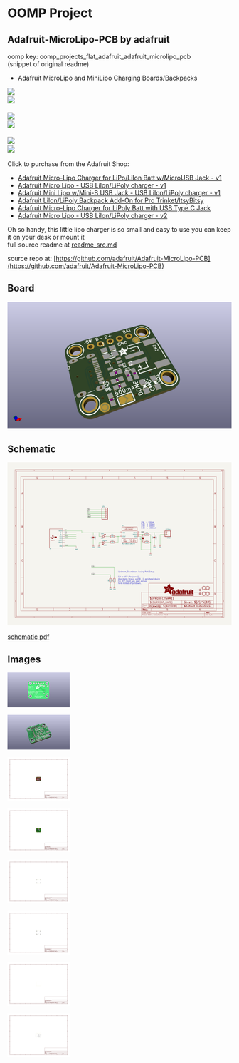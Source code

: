 # OOMP Project  
## Adafruit-MicroLipo-PCB  by adafruit  
  
oomp key: oomp_projects_flat_adafruit_adafruit_microlipo_pcb  
(snippet of original readme)  
  
- Adafruit MicroLipo and MiniLipo Charging Boards/Backpacks  
  
<a href="http://www.adafruit.com/products/1904"><img src="assets/1904.jpg?raw=true" width="400px"></a>&nbsp;   
<a href="http://www.adafruit.com/products/1304"><img src="assets/1304.jpg?raw=true" width="400px"></a><br />  
<a href="http://www.adafruit.com/products/1905"><img src="assets/1905.jpg?raw=true" width="400px"></a>&nbsp;   
<a href="http://www.adafruit.com/products/2124"><img src="assets/2124.jpg?raw=true" width="400px"></a><br />  
<a href="http://www.adafruit.com/products/4410"><img src="assets/4410.jpg?raw=true" width="400px"></a>&nbsp;   
<a href="http://www.adafruit.com/products/1304"><img src="assets/1304-10.jpg?raw=true" width="400px"></a><br />  
  
Click to purchase from the Adafruit Shop:  
- [Adafruit Micro-Lipo Charger for LiPo/LiIon Batt w/MicroUSB Jack - v1](https://www.adafruit.com/product/1904)  
- [Adafruit Micro Lipo - USB LiIon/LiPoly charger - v1](https://www.adafruit.com/product/1304)  
- [Adafruit Mini Lipo w/Mini-B USB Jack - USB LiIon/LiPoly charger - v1](https://www.adafruit.com/product/1905)  
- [Adafruit LiIon/LiPoly Backpack Add-On for Pro Trinket/ItsyBitsy](https://www.adafruit.com/product/2124)  
- [Adafruit Micro-Lipo Charger for LiPoly Batt with USB Type C Jack](https://www.adafruit.com/product/4410)  
- [Adafruit Micro Lipo - USB LiIon/LiPoly charger - v2](https://www.adafruit.com/product/1304)  
  
Oh so handy, this little lipo charger is so small and easy to use you can keep it on your desk or mount it  
  full source readme at [readme_src.md](readme_src.md)  
  
source repo at: [https://github.com/adafruit/Adafruit-MicroLipo-PCB](https://github.com/adafruit/Adafruit-MicroLipo-PCB)  
## Board  
  
[![working_3d.png](working_3d_600.png)](working_3d.png)  
## Schematic  
  
[![working_schematic.png](working_schematic_600.png)](working_schematic.png)  
  
[schematic pdf](working_schematic.pdf)  
## Images  
  
[![working_3D_bottom.png](working_3D_bottom_140.png)](working_3D_bottom.png)  
  
[![working_3D_top.png](working_3D_top_140.png)](working_3D_top.png)  
  
[![working_assembly_page_01.png](working_assembly_page_01_140.png)](working_assembly_page_01.png)  
  
[![working_assembly_page_02.png](working_assembly_page_02_140.png)](working_assembly_page_02.png)  
  
[![working_assembly_page_03.png](working_assembly_page_03_140.png)](working_assembly_page_03.png)  
  
[![working_assembly_page_04.png](working_assembly_page_04_140.png)](working_assembly_page_04.png)  
  
[![working_assembly_page_05.png](working_assembly_page_05_140.png)](working_assembly_page_05.png)  
  
[![working_assembly_page_06.png](working_assembly_page_06_140.png)](working_assembly_page_06.png)  
